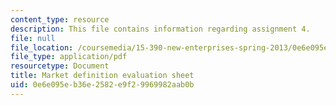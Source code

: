 ```yaml
---
content_type: resource
description: This file contains information regarding assignment 4.
file: null
file_location: /coursemedia/15-390-new-enterprises-spring-2013/0e6e095eb36e2582e9f29969982aab0b_MIT15_390S13_assgn4sheet.pdf
file_type: application/pdf
resourcetype: Document
title: Market definition evaluation sheet
uid: 0e6e095e-b36e-2582-e9f2-9969982aab0b
---
```

